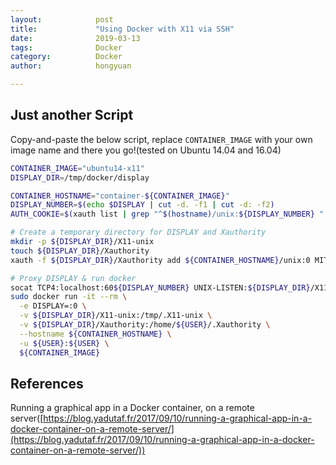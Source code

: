 ```yaml
---
layout:            post
title:             "Using Docker with X11 via SSH"
date:              2019-03-13
tags:              Docker
category:          Docker
author:            hongyuan

---
```


## Just another Script

Copy-and-paste the below script, replace `CONTAINER_IMAGE` with your own image name and there you go!(tested on Ubuntu 14.04 and 16.04)

```bash
CONTAINER_IMAGE="ubuntu14-x11"
DISPLAY_DIR=/tmp/docker/display

CONTAINER_HOSTNAME="container-${CONTAINER_IMAGE}"
DISPLAY_NUMBER=$(echo $DISPLAY | cut -d. -f1 | cut -d: -f2)
AUTH_COOKIE=$(xauth list | grep "^$(hostname)/unix:${DISPLAY_NUMBER} " | awk '{print $3}')

# Create a temporary directory for DISPLAY and Xauthority
mkdir -p ${DISPLAY_DIR}/X11-unix
touch ${DISPLAY_DIR}/Xauthority
xauth -f ${DISPLAY_DIR}/Xauthority add ${CONTAINER_HOSTNAME}/unix:0 MIT-MAGIC-COOKIE-1 ${AUTH_COOKIE}

# Proxy DISPLAY & run docker
socat TCP4:localhost:60${DISPLAY_NUMBER} UNIX-LISTEN:${DISPLAY_DIR}/X11-unix/X0 &
sudo docker run -it --rm \
  -e DISPLAY=:0 \
  -v ${DISPLAY_DIR}/X11-unix:/tmp/.X11-unix \
  -v ${DISPLAY_DIR}/Xauthority:/home/${USER}/.Xauthority \
  --hostname ${CONTAINER_HOSTNAME} \
  -u ${USER}:${USER} \
  ${CONTAINER_IMAGE}
```

## References
Running a graphical app in a Docker container, on a remote server([https://blog.yadutaf.fr/2017/09/10/running-a-graphical-app-in-a-docker-container-on-a-remote-server/](https://blog.yadutaf.fr/2017/09/10/running-a-graphical-app-in-a-docker-container-on-a-remote-server/))

